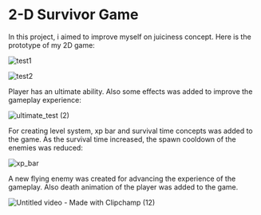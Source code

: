# 2-D Survivor Game
 
<p>In this project, i aimed to improve myself on juiciness concept. Here is the prototype of my 2D game: </p>

![test1](https://github.com/omeralpcolak/2DSurvivor/assets/112391850/90a161d0-4c6d-4db1-aab5-193248066425)


![test2](https://github.com/omeralpcolak/2DSurvivor/assets/112391850/c03d88a9-32f6-4846-aa5a-d1d820e0b2e4)


<p>Player has an ultimate ability. Also some effects was added to improve the gameplay experience:  </p>

![ultimate_test (2)](https://github.com/omeralpcolak/2DSurvivor/assets/112391850/e1fa351d-7ebb-4d61-84eb-53160c2e933e)


<p>For creating level system, xp bar and survival time concepts was added to the game. As the survival time increased, the spawn cooldown of the enemies was reduced: </p>


![xp_bar](https://github.com/omeralpcolak/2DSurvivor/assets/112391850/ae94a5bb-62b9-43c6-ad4e-c53cae9727a0)

<p>A new flying enemy was created for advancing the experience of the gameplay. Also death animation of the player was added to the game.</p>


![Untitled video - Made with Clipchamp (12)](https://github.com/omeralpcolak/2DSurvivor/assets/112391850/d4c86e05-4623-4ce8-860b-f9f6adb740df)
